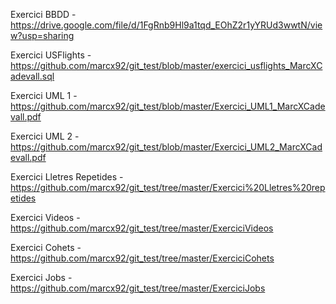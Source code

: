 Exercici BBDD - https://drive.google.com/file/d/1FgRnb9Hl9a1tqd_EOhZ2r1yYRUd3wwtN/view?usp=sharing 

Exercici USFlights - https://github.com/marcx92/git_test/blob/master/exercici_usflights_MarcXCadevall.sql

Exercici UML 1 - https://github.com/marcx92/git_test/blob/master/Exercici_UML1_MarcXCadevall.pdf

Exercici UML 2 - https://github.com/marcx92/git_test/blob/master/Exercici_UML2_MarcXCadevall.pdf

Exercici Lletres Repetides - https://github.com/marcx92/git_test/tree/master/Exercici%20Lletres%20repetides

Exercici Videos - https://github.com/marcx92/git_test/tree/master/ExerciciVideos

Exercici Cohets - https://github.com/marcx92/git_test/tree/master/ExerciciCohets

Exercici Jobs - https://github.com/marcx92/git_test/tree/master/ExerciciJobs
